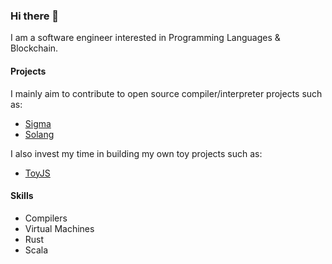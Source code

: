 ### Hi there 👋

I am a software engineer interested in Programming Languages & Blockchain.

#### Projects
I mainly aim to contribute to open source compiler/interpreter projects such as:
- [Sigma](https://github.com/ScorexFoundation/sigmastate-interpreter/)
- [Solang](https://github.com/hyperledger/solang/)

I also invest my time in building my own toy projects such as:
- [ToyJS](https://github.com/darkdrag00nv2/toyjs)

#### Skills
- Compilers
- Virtual Machines
- Rust
- Scala
